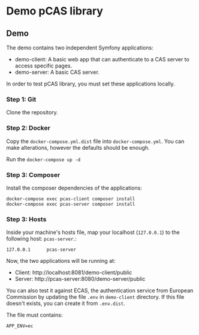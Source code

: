 # Demo pCAS library

## Demo

The demo contains two independent Symfony applications:

* demo-client: A basic web app that can authenticate to a CAS server to access specific pages.
* demo-server: A basic CAS server.

In order to test pCAS library, you must set these applications locally.

### Step 1: Git

Clone the repository.

### Step 2: Docker

Copy the `docker-compose.yml.dist` file into `docker-compose.yml`. You can make
alterations, however the defaults should be enough.

Run the `docker-compose up -d`

### Step 3: Composer

Install the composer dependencies of the applications:

```
docker-compose exec pcas-client composer install
docker-compose exec pcas-server composer install
```

### Step 3: Hosts

Inside your machine's hosts file, map your localhost (`127.0.0.1`) to the following host: `pcas-server`.:

```
127.0.0.1      pcas-server
```

Now, the two applications will be running at:

* Client: http://localhost:8081/demo-client/public
* Server: http://pcas-server:8080/demo-server/public

You can also test it against ECAS, the authentication service from European Commission by updating the file ```.env``` in
```demo-client``` directory. If this file doesn't exists, you can create it from ```.env.dist```.

The file must contains:

```
APP_ENV=ec
```